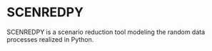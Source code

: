 # SCENREDPY
SCENREDPY is a scenario reduction tool modeling the random data processes realized in Python.
